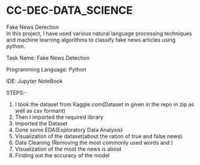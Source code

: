 # CC-DEC-DATA_SCIENCE
 Fake News Detection       
 In this project, I have used various natural language processing techniques and machine learning algorithms to classify fake news articles using python.

Task Name: Fake News Detection

Programming Language: Python

IDE: Jupyter NoteBook

STEPS:-
1) I took the dataset from Kaggle.com(Dataset in given in the repo in zip as well as csv formant)
2) Then I imported the required library 
3) Imported the Dataset
4) Done some EDA(Exploratory Data Analysis) 
5) Visualization of the dataset(about the ration of true and false news)
6) Data Cleaning (Removing the most commonly used words and )
7) Visualization of the most the news is about 
8) Finding out the accuracy of the model
